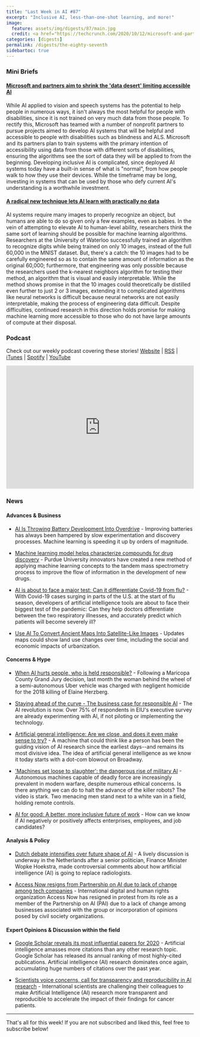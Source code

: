 ```yaml
---
title: "Last Week in AI #87"
excerpt: "Inclusive AI, less-than-one-shot learning, and more!"
image:
  feature: assets/img/digests/87/main.jpg
  credit: <a href="https://techcrunch.com/2020/10/12/microsoft-and-partners-aim-to-shrink-the-data-desert-limiting-accessible-ai/"> Devin Coldewey / TechCrunch </a>
categories: [digests]
permalink: /digests/the-eighty-seventh
sidebartoc: true
---
```


### Mini Briefs

#### [Microsoft and partners aim to shrink the 'data desert' limiting accessible AI](https://techcrunch.com/2020/10/12/microsoft-and-partners-aim-to-shrink-the-data-desert-limiting-accessible-ai/)

While AI applied to vision and speech systems has the potential to help people in numerous ways, it isn't always the most helpful for people with disabilities, since it is not trained on very much data from those people. To rectify this, Microsoft has teamed with a number of nonprofit partners to pursue projects aimed to develop AI systems that will be helpful and accessible to people with disabilities such as blindness and ALS. Microsoft and its partners plan to train systems with the primary intention of accessibility using data from those with different sorts of disabilities, ensuring the algorithms see the sort of data they will be applied to from the beginning. Developing inclusive AI is complicated, since deployed AI systems today have a built-in sense of what is "normal", from how people walk to how they use their devices. While the timeframe may be long, investing in systems that can be used by those who defy current AI's understanding is a worthwhile investment.

#### [A radical new technique lets AI learn with practically no data](https://www.technologyreview.com/2020/10/16/1010566/ai-machine-learning-with-tiny-data/)

AI systems require many images to properly recognize an object, but humans are able to do so given only a few examples, even as babies. In the vein of attempting to elevate AI to human-level ability, researchers think the same sort of learning should be possible for machine learning algorithms. Researchers at the University of Waterloo successfully trained an algorithm to recognize digits while being trained on only 10 images, instead of the full 60,000 in the MNIST dataset. But, there's a catch: the 10 images had to be carefully engineered so as to contain the same amount of information as the original 60,000; furthermore, that engineering was only possible because the researchers used the k-nearest neighbors algorithm for testing their method, an algorithm that is visual and easily interpretable. While the method shows promise in that the 10 images could theoretically be distilled even further to just 2 or 3 images, extending it to complicated algorithms like neural networks is difficult because neural networks are not easily interpretable, making the process of engineering data difficult. Despite difficulties, continued research in this direction holds promise for making machine learning more accessible to those who do not have large amounts of compute at their disposal.


### Podcast

Check out our weekly podcast covering these stories!
[Website](https://aitalk.podbean.com) \|
[RSS](https://feed.podbean.com/aitalk/feed.xml) \|
[iTunes](https://podcasts.apple.com/us/podcast/lets-talk-ai/id1502782720) \|
[Spotify](https://open.spotify.com/show/17HiNdxcoKJLLNibIAyUch) \|
[YouTube](https://www.youtube.com/channel/UCKARTq-t5SPMzwtft8FWwnA)
<iframe title="Let's Talk AI" id="multi_iframe" class="podcast_embed"
 src="https://www.podbean.com/media/player/multi?playlist=http%3A%2F%2Fplaylist.podbean.com%2F7703921%2Fplaylist_multi.xml&vjs=1&kdsowie31j4k1jlf913=4975ccdd28d39e38bf5a1ccaf0c6ca4337fa996b&size=430&skin=9&episode_list_bg=%23ffffff&bg_left=%23000000&bg_mid=%230c5056&bg_right=%232a1844&podcast_title_color=%23c4c4c4&episode_title_color=%23ffffff&auto=0&share=1&fonts=Helvetica&download=0&rtl=0&show_playlist_recent_number=10&pbad=1"
 scrolling="yes" allowfullscreen="" width="100%" height="330" frameborder="0"></iframe>

### News
#### Advances & Business

* [AI Is Throwing Battery Development Into Overdrive](https://www.wired.com/story/ai-is-throwing-battery-development-into-overdrive) - Improving batteries has always been hampered by slow experimentation and discovery processes. Machine learning is speeding it up by orders of magnitude.

* [Machine learning model helps characterize compounds for drug discovery](https://phys.org/news/2020-10-machine-characterize-compounds-drug-discovery.html) - Purdue University innovators have created a new method of applying machine learning concepts to the tandem mass spectrometry process to improve the flow of information in the development of new drugs.

* [AI is about to face a major test: Can it differentiate Covid-19 from flu?](https://www.statnews.com/2020/10/15/ai-faces-major-test-can-it-differentiate-covid19-from-flu/) - With Covid-19 cases surging in parts of the U.S. at the start of flu season, developers of artificial intelligence tools are about to face their biggest test of the pandemic: Can they help doctors differentiate between the two respiratory illnesses, and accurately predict which patients will become severely ill?

* [Use AI To Convert Ancient Maps Into Satellite-Like Images](https://spectrum.ieee.org/tech-talk/artificial-intelligence/machine-learning/ai-ancient-maps-satellite-images) - Updates maps could show land use changes over time, including the social and economic impacts of urbanization.

#### Concerns & Hype

* [When AI hurts people, who is held responsible?](https://venturebeat.com/2020/10/12/when-ai-hurts-people-who-is-held-responsible/) - Following a Maricopa County Grand Jury decision, last month the woman behind the wheel of a semi-autonomous Uber vehicle was charged with negligent homicide for the 2018 killing of Elaine Herzberg.

* [Staying ahead of the curve - The business case for responsible AI](https://www.eiu.com/n/staying-ahead-of-the-curve-the-business-case-for-responsible-ai/) - The AI revolution is now. Over 75% of respondents in EIU's executive survey are already experimenting with AI, if not piloting or implementing the technology.

* [Artificial general intelligence: Are we close, and does it even make sense to try?](https://www.technologyreview.com/2020/10/15/1010461/artificial-general-intelligence-robots-ai-agi-deepmind-google-openai/) - A machine that could think like a person has been the guiding vision of AI research since the earliest days--and remains its most divisive idea. The idea of artificial general intelligence as we know it today starts with a dot-com blowout on Broadway.

* ['Machines set loose to slaughter': the dangerous rise of military AI](https://www.theguardian.com/news/2020/oct/15/dangerous-rise-of-military-ai-drone-swarm-autonomous-weapons#Echobox=1602757436) - Autonomous machines capable of deadly force are increasingly prevalent in modern warfare, despite numerous ethical concerns. Is there anything we can do to halt the advance of the killer robots? The video is stark. Two menacing men stand next to a white van in a field, holding remote controls.

* [AI for good: A better, more inclusive future of work](https://www.fastcompany.com/90564865/ai-for-good-a-better-more-inclusive-future-of-work) - How can we know if AI negatively or positively affects enterprises, employees, and job candidates?

#### Analysis & Policy

* [Dutch debate intensifies over future shape of AI](https://www.auntminnieeurope.com/index.aspx?sec=log&itemID=619384) - A lively discussion is underway in the Netherlands after a senior politician, Finance Minister Wopke Hoekstra, made controversial comments about how artificial intelligence (AI) is going to replace radiologists.

* [Access Now resigns from Partnership on AI due to lack of change among tech companies](https://venturebeat.com/2020/10/14/access-now-resigns-from-partnership-on-ai-due-to-lack-of-change-among-tech-companies/) - International digital and human rights organization Access Now has resigned in protest from its role as a member of the Partnership on AI (PAI) due to a lack of change among businesses associated with the group or incorporation of opinions posed by civil society organizations.

#### Expert Opinions & Discussion within the field

* [Google Scholar reveals its most influential papers for 2020](https://www.natureindex.com/news-blog/google-scholar-reveals-most-influential-papers-research-citations-twenty-twenty) - Artificial intelligence amasses more citations than any other research topic. Google Scholar has released its annual ranking of most highly-cited publications. Artificial intelligence (AI) research dominates once again, accumulating huge numbers of citations over the past year.

* [Scientists voice concerns, call for transparency and reproducibility in AI research](https://www.sciencedaily.com/releases/2020/10/201014114606.htm) - International scientists are challenging their colleagues to make Artificial Intelligence (AI) research more transparent and reproducible to accelerate the impact of their findings for cancer patients.

<hr>

That's all for this week! If you are not subscribed and liked this, feel free to subscribe below!
